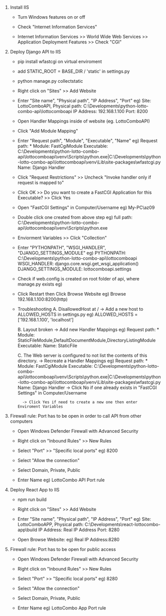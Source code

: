 1. Install IIS
    - Turn Windows features on or off
    
    - Check "Internet Information Services"
    
    - Internet Information Services >> World Wide Web Services >> Application Deployment Features >> Check "CGI"

2. Deploy Django API to IIS
    - pip install wfastcgi on virtual enviroment
    
    - add STATIC_ROOT =  BASE_DIR / 'static' in settings.py
    
    - python manage.py collectstatic

    - Right click on "Sites" >> Add Website
    
    - Enter "Site name", "Physical path", "IP Address", "Port"
        eg) 
        Site: LottoComboAPI, 
        Physical path: C:\Developments\python-lotto-combo-api\lottocomboapi
        IP Address: 192.168.1.100
        Port: 8200

    - Open Handler Mappings inside of website (eg. LottoComboAPI)
    
    - Click "Add Module Mapping"
    
    - Enter "Request path", "Module", "Executable", "Name"
        eg) 
        Request path: *
        Module: FastCgiModule
        Executable: C:\Developments\python-lotto-combo-api\lottocomboapi\venv\Scripts\python.exe|C:\Developments\python-lotto-combo-api\lottocomboapi\venv\Lib\site-packages\wfastcgi.py
        Name: Django Handler
    
    - Click "Request Restrictions" >> Uncheck "Invoke handler only if request is mapped to"
    
    - Click OK >> Do you want to create a FastCGI Application for this Executable? >> Click Yes

    - Open "FastCGI Settings" in Computer/Username eg) My-PC\az09
    
    - Double click one created from above step eg) full path: C:\Developments\python-lotto-combo-api\lottocomboapi\venv\Scripts\python.exe
    
    - Enviorment Variables >> Click "Collection"
    
    - Enter "PYTHONPATH", "WSGI_HANDLER", "DJANGO_SETTINGS_MODULE"
        eg)
        PYTHONPATH: C:\Developments\python-lotto-combo-api\lottocomboapi
        WSGI_HANDLER: django.core.wsgi.get_wsgi_application()
        DJANGO_SETTINGS_MODULE: lottocomboapi.settings

    - Check if web.config is created on root folder of api, where manage.py exists
        eg)
        <?xml version="1.0" encoding="UTF-8"?>
        <configuration>
            <system.webServer>
                <handlers>
                    <add name="Django Handler" path="*" verb="*" modules="FastCgiModule" scriptProcessor="C:\Developments\python-lotto-combo-api\lottocomboapi\venv\Scripts\python.exe|C:\Developments\python-lotto-combo-api\lottocomboapi\venv\Lib\site-packages\wfastcgi.py" resourceType="Unspecified" />
                </handlers>
            </system.webServer>
        </configuration>
    
    - Click Restart then Click Browse Website eg) Browse 192.168.1.100:8200(http)
    
    - Troubleshooting
        A. DisallowedHost at /
            -> Add a new host to ALLOWED_HOSTS in settings.py
                eg) ALLOWED_HOSTS = ['192.168.1.100', 'localhost']

        B. Layout broken
            -> Add new Handler Mappings
                eg) 
                    Request path: *
                    Module: StaticFileModule,DefaultDocumentModule,DirectoryListingModule
                    Executable: 
                    Name: StaticFile

        C. The Web server is configured to not list the contents of this directory.
            -> Recreate a Handler Mappings
                eg) 
                    Request path: *
                    Module: FastCgiModule
                    Executable: C:\Developments\python-lotto-combo-api\lottocomboapi\venv\Scripts\python.exe|C:\Developments\python-lotto-combo-api\lottocomboapi\venv\Lib\site-packages\wfastcgi.py
                    Name: Django Handler
            -> Click No if one already exists in "FastCGI Settings" in Computer/Username
            
            -> Click Yes if need to create a new one then enter Enviroment Variables

3. Firewall rule: Port has to be open in order to call API from other computers
    - Open Windows Defender Firewall with Advanced Security
    
    - Right click on "Inbound Rules" >> New Rules 
    
    - Select "Port" >> "Specific local ports" eg) 8200
    
    - Select "Allow the connection"       
    
    - Select Domain, Private, Public
    
    - Enter Name eg) LottoCombo API Port rule

4. Deploy React App to IIS
    - npm run build

    - Right click on "Sites" >> Add Website
    
    - Enter "Site name", "Physical path", "IP Address", "Port"
        eg) 
        Site: LottoComboAPP, 
        Physical path: C:\Developments\react-lottocombo-app\build
        IP Address: Real IP Address
        Port: 8280
    
    - Open Browse Website: eg) Real IP Address:8280

5. Firewall rule: Port has to be open for public access
    - Open Windows Defender Firewall with Advanced Security
    
    - Right click on "Inbound Rules" >> New Rules 
    
    - Select "Port" >> "Specific local ports" eg) 8280
    
    - Select "Allow the connection"       
    
    - Select Domain, Private, Public
    
    - Enter Name eg) LottoCombo App Port rule
